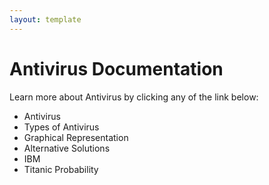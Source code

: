 ```yaml
---
layout: template
---
```


# Antivirus Documentation
Learn more about Antivirus by clicking any of the link below:
- Antivirus
- Types of Antivirus
- Graphical Representation
- Alternative Solutions
- IBM
- Titanic Probability
